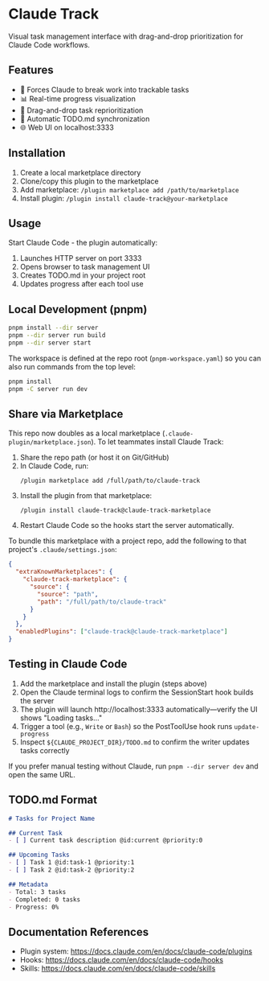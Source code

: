 # Claude Track

Visual task management interface with drag-and-drop prioritization for Claude Code workflows.

## Features

- 🎯 Forces Claude to break work into trackable tasks
- 📊 Real-time progress visualization
- 🔄 Drag-and-drop task reprioritization
- 📝 Automatic TODO.md synchronization
- 🌐 Web UI on localhost:3333

## Installation

1. Create a local marketplace directory
2. Clone/copy this plugin to the marketplace
3. Add marketplace: `/plugin marketplace add /path/to/marketplace`
4. Install plugin: `/plugin install claude-track@your-marketplace`

## Usage

Start Claude Code - the plugin automatically:
1. Launches HTTP server on port 3333
2. Opens browser to task management UI
3. Creates TODO.md in your project root
4. Updates progress after each tool use

## Local Development (pnpm)

```bash
pnpm install --dir server
pnpm --dir server run build
pnpm --dir server start
```

The workspace is defined at the repo root (`pnpm-workspace.yaml`) so you can also run commands from the top level:

```bash
pnpm install
pnpm -C server run dev
```

## Share via Marketplace

This repo now doubles as a local marketplace (`.claude-plugin/marketplace.json`). To let teammates install Claude Track:

1. Share the repo path (or host it on Git/GitHub)
2. In Claude Code, run:
   ```
   /plugin marketplace add /full/path/to/claude-track
   ```
3. Install the plugin from that marketplace:
   ```
   /plugin install claude-track@claude-track-marketplace
   ```
4. Restart Claude Code so the hooks start the server automatically.

To bundle this marketplace with a project repo, add the following to that project's `.claude/settings.json`:

```json
{
  "extraKnownMarketplaces": {
    "claude-track-marketplace": {
      "source": {
        "source": "path",
        "path": "/full/path/to/claude-track"
      }
    }
  },
  "enabledPlugins": ["claude-track@claude-track-marketplace"]
}
```

## Testing in Claude Code

1. Add the marketplace and install the plugin (steps above)
2. Open the Claude terminal logs to confirm the SessionStart hook builds the server
3. The plugin will launch http://localhost:3333 automatically—verify the UI shows "Loading tasks..."
4. Trigger a tool (e.g., `Write` or `Bash`) so the PostToolUse hook runs `update-progress`
5. Inspect `${CLAUDE_PROJECT_DIR}/TODO.md` to confirm the writer updates tasks correctly

If you prefer manual testing without Claude, run `pnpm --dir server dev` and open the same URL.

## TODO.md Format

```markdown
# Tasks for Project Name

## Current Task
- [ ] Current task description @id:current @priority:0

## Upcoming Tasks
- [ ] Task 1 @id:task-1 @priority:1
- [ ] Task 2 @id:task-2 @priority:2

## Metadata
- Total: 3 tasks
- Completed: 0 tasks
- Progress: 0%
```

## Documentation References

- Plugin system: https://docs.claude.com/en/docs/claude-code/plugins
- Hooks: https://docs.claude.com/en/docs/claude-code/hooks
- Skills: https://docs.claude.com/en/docs/claude-code/skills
